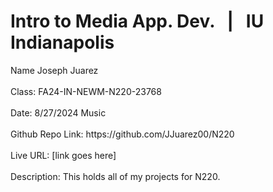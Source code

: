 <h1>Intro to Media App. Dev. &nbsp | &nbsp IU Indianapolis</h1>
Name Joseph Juarez <br> <br>
Class: FA24-IN-NEWM-N220-23768 <br> <br>
Date: 8/27/2024 Music <br> <br>
Github Repo Link: https://github.com/JJuarez00/N220 <br> <br>
Live URL: [link goes here] <br> <br>
Description: This holds all of my projects for N220.
